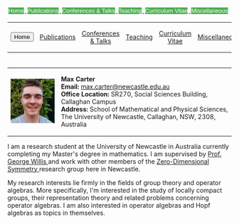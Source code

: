 <html>
<head>
<style>
.button {
  background-color: #4CAF50; /* Green */
  border: none;
  color: white;
  padding: 0px 0px;
  text-align: center;
  text-decoration: none;
  display: inline-block;
  font-size: 13px;
  margin: 4px 2px;
  cursor: pointer;
}

.button1 {
  background-color: white; 
  color: black; 
  border: 2px solid #4CAF50;
}

.button2 {
  background-color: white; 
  color: black; 
  border: 2px solid #008CBA;
}

.button3 {
  background-color: white; 
  color: black; 
  border: 2px solid #f44336;
}

.button4 {
  background-color: white;
  color: black;
  border: 2px solid #e7e7e7;
}

.button5 {
  background-color: white;
  color: black;
  border: 2px solid #555555;
}
</style>
</head>
<body>

<a href="https://max-carter-math.github.io/"> <button class="button button1"> Home </button> </a> 
<a href="./publications.html"> <button class="button button1"> Publications </button> </a>
<a href="./conf_talks.html"> <button class="button button1"> Conferences & Talks </button> </a> 
<a href="./teaching.html"> <button class="button button1"> Teaching </button> </a> 
<a href="./CV.pdf"> <button class="button button1"> Curriculum Vitae </button> </a> 
<a href="./other.html"> <button class="button button1"> Miscellaneous </button> </a> 

</body>
</html>

<table>

<td style="text-align: center; vertical-align: middle;">

<form action="https://max-carter-math.github.io">
    <input type="submit" value="Home" />
</form>

</td> 

<td style="text-align: center; vertical-align: middle;">

<a href="./publications.html"> Publications </a>

</td> 

<td style="text-align: center; vertical-align: middle;">

<a href="./conf_talks.html"> Conferences & Talks </a>

</td> 

<td style="text-align: center; vertical-align: middle;">

<a href="./teaching.html"> Teaching </a>

</td> 

<td style="text-align: center; vertical-align: middle;">

<a href="./CV.pdf"> Curriculum Vitae </a>

</td> 

<td style="text-align: center; vertical-align: middle;">

<a href="./other.html"> Miscellaneous </a>

</td> 

</table>

<table style="border-collapse: collapse; border: none; padding: 20px 0px 0px 0px">
  
<td style="border: 0px;"> 
    
<img src="./Headshot.jpeg" width="145"> 
    
</td> 
    
<td style="border: 0px;"> 
    
<b> Max Carter </b> <br/> <b> Email: </b> max.carter@newcastle.edu.au <br/> <b> Office Location:</b> SR270, Social Sciences Building, Callaghan Campus <br/> <b>Address:</b> School of Mathematical and Physical Sciences, <br/> The University of Newcastle, Callaghan, NSW, 2308, Australia

</td>

</table>
        
I am a research student at the University of Newcastle in Australia currently completing my Master's degree in mathematics. I am supervised by <a href="https://www.newcastle.edu.au/profile/george-willis#career"> Prof. George Willis </a> and work with other members of the <a href="https://zerodimensional.group/"> Zero-Dimensional Symmetry </a> research group here in Newcastle. 

My research interests lie firmly in the fields of group theory and operator algebras. More specifically, I'm interested in the study of locally compact groups, their representation theory and related problems concerning operator algebras. I am also interested in operator algebras and Hopf algebras as topics in themselves.

